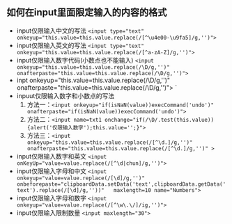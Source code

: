 ## 如何在input里面限定输入的内容的格式
* input仅限输入中文的写法
`<input type="text" onkeyup="this.value=this.value.replace(/[^\u4e00-\u9fa5]/g,'')">` 
*  input仅限输入英文的写法
`<input type="text" onkeyup="this.value=this.value.replace(/[^a-zA-Z]/g,'')"> `
* input仅限输入数字代码(小数点也不能输入)
`<input onkeyup="this.value=this.value.replace(/\D/g,'')" onafterpaste="this.value=this.value.replace(/\D/g,'')">  `
* inpt onkeyup="this.value=this.value.replace(/\D/g,'')" onafterpaste="this.value=this.value.replace(/\D/g,'')">  `
* inpuut仅限输入数字和小数点的写法
  1. 方法一：`<input onkeyup="if(isNaN(value))execCommand('undo')" onafterpaste="if(isNaN(value))execCommand('undo')">`  
  2. 方法二：`<input name=txt1 onchange="if(/\D/.test(this.value)){alert('仅限输入数字');this.value='';}">`  
  3. 方法三：`<input onkeyup="this.value=this.value.replace(/[^\d.]/g,'')" onafterpaste="this.value=this.value.replace(/[^\d.]/g,'')" >`
* input仅限输入数字和英文
`<input onKeyUp="value=value.replace(/[^\d|chun]/g,'')">  `
* input仅限输入字母和中文
`<input onkeyup="value=value.replace(/[\d]/g,'')" onbeforepaste="clipboardData.setData('text',clipboardData.getData('text').replace(/[\d]/g,''))"   maxlength=10 name="Numbers">`
* input仅限输入字母和数字
`<input onkeyup="value=value.replace(/[^\w\.\/]/ig,'')">`
* input仅限输入限制数量
`<input maxlength="30">`
